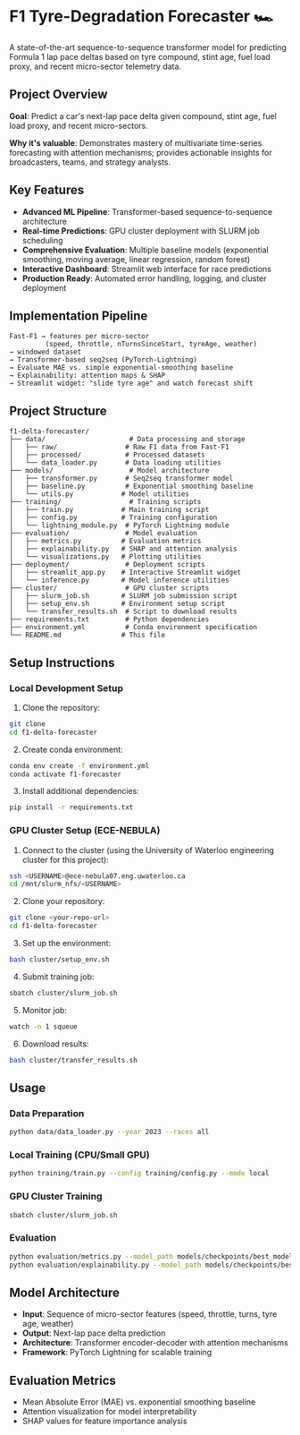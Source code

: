 # F1 Tyre-Degradation Forecaster 🏎️

A state-of-the-art sequence-to-sequence transformer model for predicting Formula 1 lap pace deltas based on tyre compound, stint age, fuel load proxy, and recent micro-sector telemetry data.

## Project Overview

**Goal**: Predict a car's next-lap pace delta given compound, stint age, fuel load proxy, and recent micro-sectors.

**Why it's valuable**: Demonstrates mastery of multivariate time-series forecasting with attention mechanisms; provides actionable insights for broadcasters, teams, and strategy analysts.

## Key Features

- **Advanced ML Pipeline**: Transformer-based sequence-to-sequence architecture
- **Real-time Predictions**: GPU cluster deployment with SLURM job scheduling
- **Comprehensive Evaluation**: Multiple baseline models (exponential smoothing, moving average, linear regression, random forest)
- **Interactive Dashboard**: Streamlit web interface for race predictions
- **Production Ready**: Automated error handling, logging, and cluster deployment

## Implementation Pipeline

```
Fast-F1 → features per micro-sector
         (speed, throttle, nTurnsSinceStart, tyreAge, weather)
→ windowed dataset
→ Transformer-based seq2seq (PyTorch-Lightning)  
→ Evaluate MAE vs. simple exponential-smoothing baseline
→ Explainability: attention maps & SHAP
→ Streamlit widget: "slide tyre age" and watch forecast shift
```

## Project Structure

```
f1-delta-forecaster/
├── data/                     # Data processing and storage
│   ├── raw/                 # Raw F1 data from Fast-F1
│   ├── processed/           # Processed datasets
│   └── data_loader.py       # Data loading utilities
├── models/                   # Model architecture
│   ├── transformer.py       # Seq2seq transformer model
│   ├── baseline.py          # Exponential smoothing baseline
│   └── utils.py            # Model utilities
├── training/                 # Training scripts
│   ├── train.py            # Main training script
│   ├── config.py           # Training configuration
│   └── lightning_module.py  # PyTorch Lightning module
├── evaluation/              # Model evaluation
│   ├── metrics.py          # Evaluation metrics
│   ├── explainability.py   # SHAP and attention analysis
│   └── visualizations.py   # Plotting utilities
├── deployment/              # Deployment scripts
│   ├── streamlit_app.py    # Interactive Streamlit widget
│   └── inference.py        # Model inference utilities
├── cluster/                 # GPU cluster scripts
│   ├── slurm_job.sh        # SLURM job submission script
│   ├── setup_env.sh        # Environment setup script
│   └── transfer_results.sh  # Script to download results
├── requirements.txt         # Python dependencies
├── environment.yml          # Conda environment specification
└── README.md               # This file
```

## Setup Instructions

### Local Development Setup

1. Clone the repository:
```bash
git clone 
cd f1-delta-forecaster
```

2. Create conda environment:
```bash
conda env create -f environment.yml
conda activate f1-forecaster
```

3. Install additional dependencies:
```bash
pip install -r requirements.txt
```

### GPU Cluster Setup (ECE-NEBULA)

1. Connect to the cluster (using the University of Waterloo engineering cluster for this project):
```bash
ssh <USERNAME>@ece-nebula07.eng.uwaterloo.ca
cd /mnt/slurm_nfs/<USERNAME>
```

2. Clone your repository:
```bash
git clone <your-repo-url>
cd f1-delta-forecaster
```

3. Set up the environment:
```bash
bash cluster/setup_env.sh
```

4. Submit training job:
```bash
sbatch cluster/slurm_job.sh
```

5. Monitor job:
```bash
watch -n 1 squeue
```

6. Download results:
```bash
bash cluster/transfer_results.sh
```

## Usage

### Data Preparation
```bash
python data/data_loader.py --year 2023 --races all
```

### Local Training (CPU/Small GPU)
```bash
python training/train.py --config training/config.py --mode local
```

### GPU Cluster Training
```bash
sbatch cluster/slurm_job.sh
```

### Evaluation
```bash
python evaluation/metrics.py --model_path models/checkpoints/best_model.ckpt
python evaluation/explainability.py --model_path models/checkpoints/best_model.ckpt
```

## Model Architecture

- **Input**: Sequence of micro-sector features (speed, throttle, turns, tyre age, weather)
- **Output**: Next-lap pace delta prediction
- **Architecture**: Transformer encoder-decoder with attention mechanisms
- **Framework**: PyTorch Lightning for scalable training

## Evaluation Metrics

- Mean Absolute Error (MAE) vs. exponential smoothing baseline
- Attention visualization for model interpretability
- SHAP values for feature importance analysis

